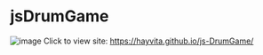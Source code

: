 # jsDrumGame
![image](https://github.com/HayvitaRK/soundgame/assets/130721261/efea67b7-9cbe-40e1-93be-8cd024e19a1e)
Click to view site:
https://hayvita.github.io/js-DrumGame/

